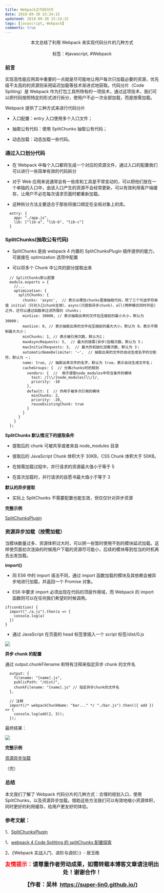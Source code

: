 ```yaml
---
title: Webpack之代码分片
date: 2019-09-30 15:24:15
updateed: 2019-09-30 15:24:15
tags: [javascript, Webpack]
comments: true
---
```


<center>
  本文总结了利用 Webpack 来实现代码分片的几种方式
<center>
</br>
</center>
  标签：#javascript, #Webpack
</center>

<!-- more -->

### 前言

实现高性能应用其中重要的一点就是尽可能地让用户每次只加载必要的资源，优先级不太高的的资源则采用延迟加载等技术渐进式地获取。代码分片（Code Spliting）是 Webpack 作为打包工具所特有的一项技术，通过这项技术，我们可以把代码按照特定的形式进行拆分，使用户不必一次全部加载，而是按需加载。

Webpack 提供了三种方式来进行代码分片

- 入口配置：entry 入口使用多个入口文件；

- 抽取公有代码：使用 SplitChunks 抽取公有代码；

- 动态加载：动态加载一些代码。

### 通过入口划分代码

- 在 Webpack 中每个入口都将生成一个对应的资源文件，通过入口的配置我们可以进行一些简单有效的代码拆分

- 对于 Web 应用来说通常会有一些库和工具是不常变动的，可以把他们放在一个单独的入口中，由该入口产生的资源不会经常更新，可以有效利用客户端缓存，让用户不必在每次请求页面时都重新加载。

- 这种拆分方法主要适合于那些将接口绑定在全局对象上的库。

```
  entry: {
    app: "./app.js",
    lib: ["lib-a", "lib-b", "lib-c"]
  }
```

### SplitChunks(抽取公有代码)

- SplitChunks 是由 webpack 4 内置的 SplitChunksPlugin 插件提供的能力，可直接在 optimization 选项中配置

- 可以将多个 Chunk 中公共的部分提取出来

```
  // SplitChunks默认配置
  module.exports = {
    //...
    optimization: {
      splitChunks: {
        chunks: 'async',  // 表示从哪些chunks里面抽取代码，除了三个可选字符串值 initial（只对入口chunk生效）、async(只提取异步chunk)、all(两种模式同时开启) 之外，还可以通过函数来过滤所需的 chunks；
        minSize: 30000, // 表示抽取出来的文件在压缩前的最小大小，默认为 30000；
        maxSize: 0, // 表示抽取出来的文件在压缩前的最大大小，默认为 0，表示不限制最大大小；
        minChunks: 1, // 表示被引用次数，默认为1；
        maxAsyncRequests: 5,  // 最大的按需(异步)加载次数，默认为 5；
        maxInitialRequests: 3,  // 最大的初始化加载次数，默认为 3；
        automaticNameDelimiter: '~',  // 抽取出来的文件的自动生成名字的分割符，默认为 ~；
        name: true, // 抽取出来文件的名字，默认为 true，表示自动生成文件名；
        cacheGroups: {  // 分离chunks时的规则
          vendors: {  //  用于提取node_modules中符合条件的模块
            test: /[\\/]node_modules[\\/]/,
            priority: -10
          },
          default: {  // 作用于被多次引用的模块
            minChunks: 2,
            priority: -20,
            reuseExistingChunk: true
          }
        }
      }
    }
  };
```

**SplitChunks 默认情况下的提取条件**

- 提取后的 chunk 可被共享或者来自 node_modules 目录

- 提取后的 JavaScript Chunk 体积大于 30KB，CSS Chunk 体积大于 50KB。

- 在按需加载过程中，并行请求的资源最大值小于等于 5

- 在首次加载时，并行请求的自愿书最大值小于等于 3

**默认的异步提取**

- 实际上 SplitChunks 不需要配置也能生效，但仅仅针对异步资源

**完整示例**

<a href="https://github.com/super-lin0/webpack-study/tree/master/webpackinaction/06-code-spliting/split-chunks" >SplitChunksPlugin</a>

### 资源异步加载（按需加载）

当模块数量过多、资源体积过大时，可以把一些暂时使用不到的模块延迟加载。这样使页面初次渲染的时候用户下载的资源尽可能小，后续的模块等到恰当的时机再去出发加载。

**import()**

- 同 ES6 中的 import 语法不同，通过 import 函数加载的模块及其依赖会被异步地进行加载，并返回一个 Promise 对象。

- ES6 中要求 import 必须出现在代码的顶层作用域，而 Webpack 的 import 函数则可以在任何我们希望的时候调用。

```
if(condition) {
  import("./a.js").then(a => {
    console.log(a)
  })
}
```

- 通过 JavaScript 在页面的 head 标签里插入一个 script 标签/dist/0.js

![](https://raw.githubusercontent.com/super-lin0/pic/master/20190930110448.png)

**异步 chunk 的配置**

通过 output.chunkFilename 和特有注释来指定异步 chunk 的文件名

```
  output: {
    filename: "[name].js",
    publicPath: "/dist/",
    chunkFilename: "[name].js" // 指定异步chunk的文件名
  },

  // 注释
  import(/* webpackChunkName: "bar..." */ "./bar.js").then(({ add }) => {
    console.log(add(2, 3));
  });
```

最终结果：

![](https://raw.githubusercontent.com/super-lin0/pic/master/img/%E5%9B%BE%E7%89%87.png)

**完整示例**

<a href="https://github.com/super-lin0/webpack-study/tree/master/webpackinaction/06-code-spliting/async-chunk" >资源异步加载</a>

（完）

### 总结

本文我们了解了 Webpack 代码分片的几种方式：合理的规划入口，使用 SplitChunks，以及资源异步加载。借助这些方法我们可以有效地缩小资源体积，同时更好的利用缓存，给用户更友好的体验。

### 参考文献：

1、<a href="https://www.webpackjs.com/plugins/split-chunks-plugin/#defaults" >SplitChunksPlugin</a>

1、<a href="https://imweb.io/topic/5b66dd601402769b60847149" >webpack 4 Code Splitting 的 splitChunks 配置探索</a>

2、《Webpack 实战入门、进阶与调优）》- 居玉皓

<p style="text-align: center;"><span style="font-size:18px;"><strong><span style="color:#ff00;"><span style="color:#ff0000;">友情提示：</span></span>请尊重作者劳动成果，如需转载本博客文章请注明出处！谢谢合作！</strong></span></p>

<p align="center"><strong><span style="font-size:18px;">【作者：吴林&nbsp;&nbsp;</span></strong><a target="_blank" href="https://super-lin0.github.io/"><strong><span style="font-size:18px;">https://super-lin0.github.io/</span></strong></a><strong>】</span></strong></p>
